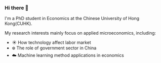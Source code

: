 ### Hi there 👋

I'm a PhD student in Economics at the Chinese University of Hong Kong(CUHK).

My research interests mainly focus on applied microeconomics, including:
- :sunny: How technology affect labor market
- :snowflake: The role of government sector in China
- :cloud: Machine learning method applications in economics

<!--
**WeiXu94/WeiXu94** is a ✨ _special_ ✨ repository because its `README.md` (this file) appears on your GitHub profile.

Here are some ideas to get you started:

- 🔭 I’m currently working on ...
- 🌱 I’m currently learning ...
- 👯 I’m looking to collaborate on ...
- 🤔 I’m looking for help with ...
- 💬 Ask me about ...
- 📫 How to reach me: ...
- 😄 Pronouns: ...
- ⚡ Fun fact: ...
-->
